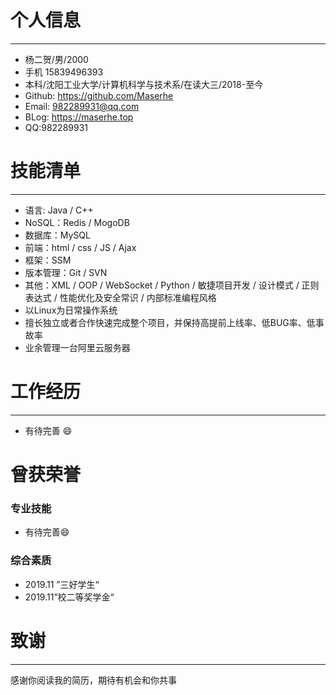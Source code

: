 # 个人信息

-------------------------------

- 杨二贺/男/2000
- 手机 15839496393
- 本科/沈阳工业大学/计算机科学与技术系/在读大三/2018-至今
- Github: https://github.com/Maserhe
- Email: 982289931@qq.com
- BLog: https://maserhe.top
- QQ:982289931
# 技能清单

------------------------------

- 语言: Java / C++
- NoSQL：Redis / MogoDB
- 数据库：MySQL
- 前端：html / css / JS / Ajax
- 框架：SSM
- 版本管理：Git / SVN
- 其他：XML / OOP / WebSocket / Python / 敏捷项目开发 / 设计模式 / 正则表达式 / 性能优化及安全常识 / 内部标准编程风格
- 以Linux为日常操作系统
- 擅长独立或者合作快速完成整个项目，并保持高提前上线率、低BUG率、低事故率
- 业余管理一台阿里云服务器


# 工作经历

-----------------------

- 有待完善 :smile:

# 曾获荣誉

### 专业技能

- 有待完善:smile:

### 综合素质

- 2019.11 ”三好学生“
- 2019.11”校二等奖学金“

# 致谢

------------------------------------

感谢你阅读我的简历，期待有机会和你共事
